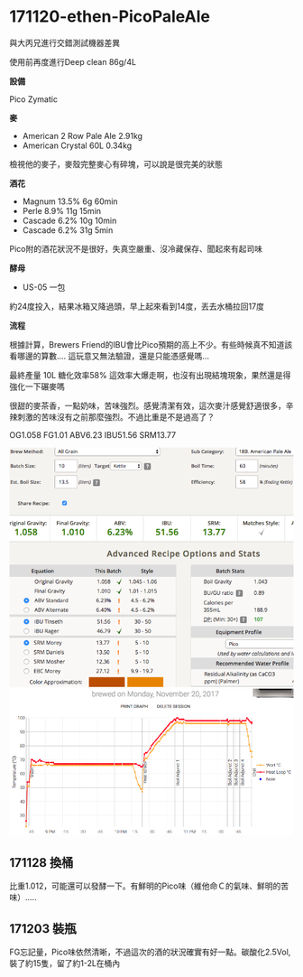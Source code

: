 # 171120-ethen-PicoPaleAle

與大丙兄進行交錯測試機器差異

使用前再度進行Deep clean 86g/4L

**設備**

Pico Zymatic

**麥**

* American 2 Row Pale Ale 2.91kg
* American Crystal 60L 0.34kg

檢視他的麥子，麥殼完整麥心有碎塊，可以說是很完美的狀態

**酒花**

* Magnum 13.5% 6g 60min
* Perle 8.9% 11g 15min
* Cascade 6.2% 10g 10min
* Cascade 6.2% 31g 5min

Pico附的酒花狀況不是很好，失真空嚴重、沒冷藏保存、聞起來有起司味

**酵母**
 
* US-05 一包

約24度投入，結果冰箱又降過頭，早上起來看到14度，丟去水桶拉回17度

**流程**

根據計算，Brewers Friend的IBU會比Pico預期的高上不少。有些時候真不知道該看哪邊的算數.... 這玩意又無法驗證，還是只能憑感覺嗎...

最終產量 10L 糖化效率58% 這效率大爆走啊，也沒有出現結塊現象，果然還是得強化一下碾麥嗎

很甜的麥茶香，一點奶味，苦味強烈。感覺清潔有效，這次麥汁感覺舒適很多，辛辣刺激的苦味沒有之前那麼強烈。不過比重是不是過高了？

OG1.058 FG1.01 ABV6.23 IBU51.56 SRM13.77

![](../img/test76.png)
![](../img/test77.png)

## 171128 換桶

比重1.012，可能還可以發酵一下。有鮮明的Pico味（維他命Ｃ的氣味、鮮明的苦味）.....

## 171203 裝瓶

FG忘記量，Pico味依然清晰，不過這次的酒的狀況確實有好一點。碳酸化2.5Vol, 裝了約15隻，留了約1-2L在桶內
